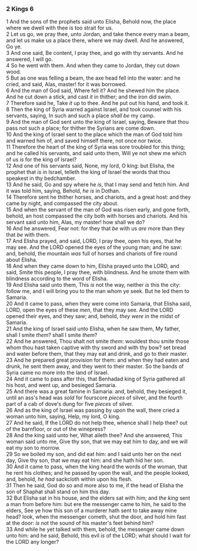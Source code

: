 ### 2 Kings 6

1 And the sons of the prophets said unto Elisha, Behold now, the place where we dwell with thee is too strait for us.  
2 Let us go, we pray thee, unto Jordan, and take thence every man a beam, and let us make us a place there, where we may dwell. And he answered, Go ye.  
3 And one said, Be content, I pray thee, and go with thy servants. And he answered, I will go.  
4 So he went with them. And when they came to Jordan, they cut down wood.  
5 But as one was felling a beam, the axe head fell into the water: and he cried, and said, Alas, master! for it was borrowed.  
6 And the man of God said, Where fell it? And he shewed him the place. And he cut down a stick, and cast *it* in thither; and the iron did swim.  
7 Therefore said he, Take *it* up to thee. And he put out his hand, and took it.  
8 Then the king of Syria warred against Israel, and took counsel with his servants, saying, In such and such a place *shall be* my camp.  
9 And the man of God sent unto the king of Israel, saying, Beware that thou pass not such a place; for thither the Syrians are come down.  
10 And the king of Israel sent to the place which the man of God told him and warned him of, and saved himself there, not once nor twice.  
11 Therefore the heart of the king of Syria was sore troubled for this thing; and he called his servants, and said unto them, Will ye not shew me which of us *is* for the king of Israel?  
12 And one of his servants said, None, my lord, O king: but Elisha, the prophet that *is* in Israel, telleth the king of Israel the words that thou speakest in thy bedchamber.  
13 And he said, Go and spy where he *is*, that I may send and fetch him. And it was told him, saying, Behold, *he is* in Dothan.  
14 Therefore sent he thither horses, and chariots, and a great host: and they came by night, and compassed the city about.  
15 And when the servant of the man of God was risen early, and gone forth, behold, an host compassed the city both with horses and chariots. And his servant said unto him, Alas, my master! how shall we do?  
16 And he answered, Fear not: for they that *be* with us *are* more than they that *be* with them.  
17 And Elisha prayed, and said, LORD, I pray thee, open his eyes, that he may see. And the LORD opened the eyes of the young man; and he saw: and, behold, the mountain *was* full of horses and chariots of fire round about Elisha.  
18 And when they came down to him, Elisha prayed unto the LORD, and said, Smite this people, I pray thee, with blindness. And he smote them with blindness according to the word of Elisha.  
19 And Elisha said unto them, This *is* not the way, neither *is* this the city: follow me, and I will bring you to the man whom ye seek. But he led them to Samaria.  
20 And it came to pass, when they were come into Samaria, that Elisha said, LORD, open the eyes of these *men*, that they may see. And the LORD opened their eyes, and they saw; and, behold, *they were* in the midst of Samaria.  
21 And the king of Israel said unto Elisha, when he saw them, My father, shall I smite *them*? shall I smite *them*?  
22 And he answered, Thou shalt not smite *them*: wouldest thou smite those whom thou hast taken captive with thy sword and with thy bow? set bread and water before them, that they may eat and drink, and go to their master.  
23 And he prepared great provision for them: and when they had eaten and drunk, he sent them away, and they went to their master. So the bands of Syria came no more into the land of Israel.  
24 And it came to pass after this, that Benhadad king of Syria gathered all his host, and went up, and besieged Samaria.  
25 And there was a great famine in Samaria: and, behold, they besieged it, until an ass's head was *sold* for fourscore *pieces* of silver, and the fourth part of a cab of dove's dung for five *pieces* of silver.  
26 And as the king of Israel was passing by upon the wall, there cried a woman unto him, saying, Help, my lord, O king.  
27 And he said, If the LORD do not help thee, whence shall I help thee? out of the barnfloor, or out of the winepress?  
28 And the king said unto her, What aileth thee? And she answered, This woman said unto me, Give thy son, that we may eat him to day, and we will eat my son to morrow.  
29 So we boiled my son, and did eat him: and I said unto her on the next day, Give thy son, that we may eat him: and she hath hid her son.  
30 And it came to pass, when the king heard the words of the woman, that he rent his clothes; and he passed by upon the wall, and the people looked, and, behold, *he had* sackcloth within upon his flesh.  
31 Then he said, God do so and more also to me, if the head of Elisha the son of Shaphat shall stand on him this day.  
32 But Elisha sat in his house, and the elders sat with him; and *the king* sent a man from before him: but ere the messenger came to him, he said to the elders, See ye how this son of a murderer hath sent to take away mine head? look, when the messenger cometh, shut the door, and hold him fast at the door: *is* not the sound of his master's feet behind him?  
33 And while he yet talked with them, behold, the messenger came down unto him: and he said, Behold, this evil *is* of the LORD; what should I wait for the LORD any longer?  
